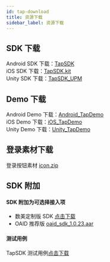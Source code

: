 ```yaml
---
id: tap-download
title: 资源下载
sidebar_label: 资源下载
---
```


## SDK 下载  
Android SDK 下载：[TapSDK](https://github.com/xindong/TapSDK_Android/releases)  
iOS SDK 下载：[TapSDK.kit](https://github.com/xindong/TapSDK_iOS/releases)  
Unity SDK 下载：[TapSDK_UPM](https://github.com/xindong/TAPSDK_UPM/releases)  

## Demo 下载
Android Demo 下载：[Android_TapDemo](https://github.com/xindong/TapSDK_Android)  
iOS Demo 下载：[iOS_TapDemo](https://github.com/xindong/TapSDK_iOS)  
Unity Demo 下载：[Unity_TapDemo](https://github.com/xindong/TapSDK_Unity_Demo)  

## 登录素材下载
登录按钮素材 [icon.zip](https://qnblog.ijemy.com/xd_icon.zip)

## SDK 附加
#### SDK 附加为可选择接入项
- 数美定制版 SDK [点击下载](https://qnblog.ijemy.com/xdwl-pri-release.aar)  
- OAID 推荐版 [oaid_sdk_1.0.23.aar](https://qnblog.ijemy.com/oaid_sdk_1.0.23.aar)

#### 测试用例
TapSDK 测试用例[点击下载](https://qnblog.ijemy.com/TapSDK测试用例.xlsx)
